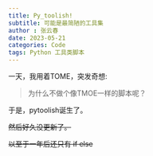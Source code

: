 ```yaml
---
title: Py_toolish!
subtitle: 可能是最简陋的工具集
author : 张云春
date: 2023-05-21
categories: Code
tags: Python 工具类脚本
---
```


一天，我用着TOME，突发奇想:

> 为什么不做个像TMOE一样的脚本呢？

于是，pytoolish诞生了。

~~然后好久没更新了。~~

~~以至于一年后还只有 if else~~
